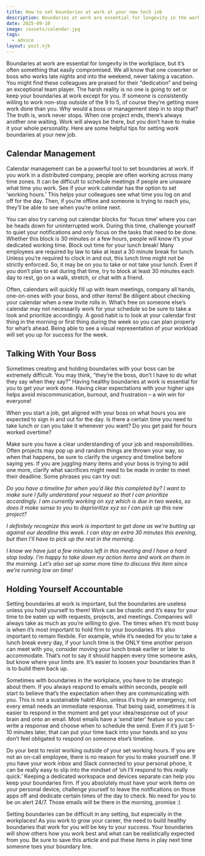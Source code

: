 ```yaml
---
title: How to set boundaries at work at your new tech job
description: Boundaries at work are essential for longevity in the workplace, but it’s often something that easily compromised. Here are some helpful tips for setting work boundaries at your new job. 
date: 2025-09-10
image: /assets/calendar.jpg
tags:
  - advice
layout: post.njk
---
```


Boundaries at work are essential for longevity in the workplace, but it’s often something that easily compromised. We all know that one coworker or boss who works late nights and into the weekend, never taking a vacation. You might find these colleagues are praised for their “dedication” and being an exceptional team player. 
The harsh reality is no one is going to set or keep your boundaries at work except for you. If someone is consistently willing to work non-stop outside of the 9 to 5, of course they’re getting more work done than you. Why would a boss or management step in to stop that? The truth is, work never stops. When one project ends, there’s always another one waiting. Work will always be there, but you don’t have to make it your whole personality. Here are some helpful tips for setting work boundaries at your new job. 

## Calendar Management

Calendar management can be a powerful tool to set boundaries at work. If you work in a distributed company, people are often working across many time zones. It can be difficult to schedule meetings if people are unaware what time you work. See if your work calendar has the option to set ‘working hours.’ This helps your colleagues see what time you log on and off for the day. Then, if you’re offline and someone is trying to reach you, they’ll be able to see when you’re online next. 

You can also try carving out calendar blocks for ‘focus time’ where you can be heads down for uninterrupted work. During this time, challenge yourself to quiet your notifications and only focus on the tasks that need to be done. Whether this block is 30 minutes or a few hours, people will know it’s your dedicated working time. 
Block out time for your lunch break! Many employees are required by law to take at least a 30 minute break for lunch. Unless you’re required to clock in and out, this lunch time might not be strictly enforced. So, it may be on you to take or not take your lunch. Even if you don’t plan to eat during that time, try to block at least 30 minutes each day to rest, go on a walk, stretch, or chat with a friend. 

Often, calendars will quickly fill up with team meetings, company all hands, one-on-ones with your boss, and other items! Be diligent about checking your calendar when a new invite rolls in. What’s free on someone else’s calendar may not necessarily work for your schedule so be sure to take a look and prioritize accordingly. 
A good habit is to look at your calendar first thing in the morning or first thing during the week so you can plan properly for what’s ahead. Being able to see a visual representation of your workload will set you up for success for the week. 

## Talking With Your Boss

Sometimes creating and holding boundaries with your boss can be extremely difficult. You may think, “they’re the boss, don’t I have to do what they say when they say?” Having healthy boundaries at work is essential for you to get your work done. Having clear expectations with your higher ups helps avoid miscommunication, burnout, and frustration – a win win for everyone!

When you start a job, get aligned with your boss on what hours you are expected to sign in and out for the day. Is there a certain time you need to take lunch or can you take it whenever you want? Do you get paid for hours worked overtime? 

Make sure you have a clear understanding of your job and responsibilities. Often projects may pop up and random things are thrown your way, so when that happens, be sure to clarify the urgency and timeline before saying yes. If you are juggling many items and your boss is trying to add one more, clarify what sacrifices might need to be made in order to meet their deadline. Some phrases you can try out:

*Do you have a timeline for when you’d like this completed by? I want to make sure I fully understand your request so that I can prioritize accordingly. I am currently working on xyz which is due in two weeks, so does it make sense to you to deprioritize xyz so I can pick up this new project?*

*I definitely recognize this work is important to get done as we’re butting up against our deadline this week. I can stay an extra 30 minutes this evening, but then I’ll have to pick up the rest in the morning.*

*I know we have just a few minutes left in this meeting and I have a hard stop today. I’m happy to take down my action items and work on them in the morning. Let’s also set up some more time to discuss this item since we’re running low on time!*

## Holding Yourself Accountable 

Setting boundaries at work is important, but the boundaries are useless unless you hold yourself to them! Work can be chaotic and it’s easy for your time to be eaten up with requests, projects, and meetings. Companies will always take as much as you’re willing to give. The times when it’s most busy is when it’s most important to hold firm to your boundaries. It’s also important to remain flexbile. For example, while it’s needed for you to take a lunch break every day, if your lunch time is the ONLY time another person can meet with you, consider moving your lunch break earlier or later to accommodate. That’s not to say it should happen every time someone asks, but know where your limits are. It’s easier to loosen your boundaries than it is to build them back up. 

Sometimes with boundaries in the workplace, you have to be strategic about them. If you always respond to emails within seconds, people will start to believe that’s the expectation when they are communicating with you. This is not a sustainable habit! Also, unless it’s truly an emergency, not every email needs an immediate response. That being said, sometimes it is easier to respond in the moment and get your idea/response out of your brain and onto an email. Most emails have a ‘send later’ feature so you can write a response and choose when to schedule the send. Even if it’s just 5-10 minutes later, that can put your time back into your hands and so you don’t feel obligated to respond on someone else’s timeline. 

Do your best to resist working outside of your set working hours. If you are not an on-call employee, there is no reason for you to make yourself one. If you have your work inbox and Slack connected to your personal phone, it can be really easy to slip into the mindset of ‘oh I’ll respond to this really quick.’ Keeping a dedicated workspace and devices separate can help you keep your boundaries firm. If you absolutely must have your work items on your personal device, challenge yourself to leave the notifications on those apps off and dedicate certain times of the day to check. No need for you to be on alert 24/7. Those emails will be there in the morning, promise :) 

Setting boundaries can be difficult in any setting, but especially in the workplaces! As you work to grow your career, the need to build healthy boundaries that work for you will be key to your success. Your boundaries will show others how you work best and what can be realistically expected from you. Be sure to save this article and put these items in play next time someone toes your boundary line. 

